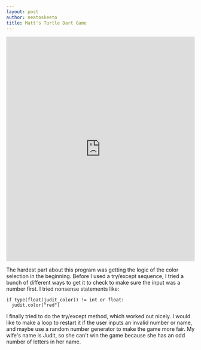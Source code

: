 ```yaml
---
layout: post
author: neatoskeeto
title: Matt's Turtle Dart Game
---
```



<iframe src="https://trinket.io/embed/python/e2775efcac" width="100%" height="600" frameborder="0" marginwidth="0" marginheight="0" allowfullscreen></iframe>

The hardest part about this program was getting the logic of the color selection in the beginning. Before I used a try/except sequence, I tried a bunch of different ways to get it to check to make sure the input was a number first. 
I tried nonsense statements like:
```
if type(float(judit_color)) != int or float:
  judit.color("red")
```

I finally tried to do the try/except method, which worked out nicely.
I would like to make a loop to restart it if the user inputs an invalid number or name, and maybe use a random number generator to make the game more fair. My wife's name is Judit, so she can't win the game because she has an odd number of letters in her name.

